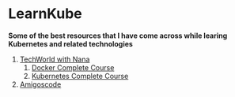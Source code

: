 # LearnKube
**Some of the best resources that I have come across while learing Kubernetes and related technologies**

1. [TechWorld with Nana](https://www.youtube.com/c/TechWorldwithNana)
    1. [Docker Complete Course](https://www.youtube.com/watch?v=3c-iBn73dDE)
    1. [Kubernetes Complete Course](https://www.youtube.com/watch?v=X48VuDVv0do&t=2s)
1. [Amigoscode](https://www.youtube.com/user/djdjalas)
